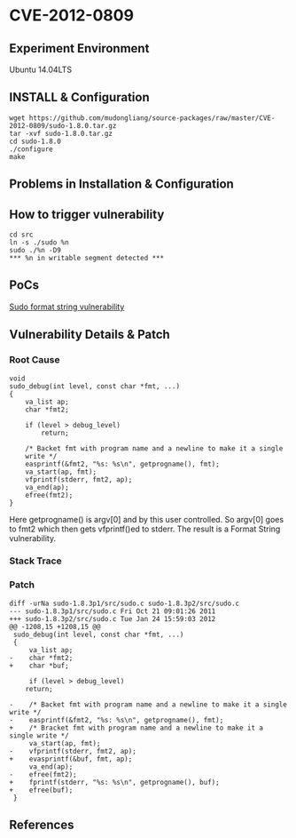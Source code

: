 # CVE-2012-0809

## Experiment Environment

Ubuntu 14.04LTS

## INSTALL & Configuration

```
wget https://github.com/mudongliang/source-packages/raw/master/CVE-2012-0809/sudo-1.8.0.tar.gz
tar -xvf sudo-1.8.0.tar.gz
cd sudo-1.8.0
./configure
make
```

## Problems in Installation & Configuration


## How to trigger vulnerability

```
cd src
ln -s ./sudo %n
sudo ./%n -D9
*** %n in writable segment detected ***
```

## PoCs

[Sudo format string vulnerability](https://www.sudo.ws/sudo/alerts/sudo_debug.html)

[](http://seclists.org/fulldisclosure/2012/Jan/att-590/advisory_sudo.txt)

## Vulnerability Details & Patch

### Root Cause

```
void
sudo_debug(int level, const char *fmt, ...)
{
    va_list ap;
    char *fmt2;

    if (level > debug_level)
        return;

    /* Backet fmt with program name and a newline to make it a single 
    write */
    easprintf(&fmt2, "%s: %s\n", getprogname(), fmt);
    va_start(ap, fmt);
    vfprintf(stderr, fmt2, ap);
    va_end(ap);
    efree(fmt2);
}
```

Here getprogname() is argv[0] and by this user controlled. So 
argv[0] goes to fmt2 which then gets vfprintf()ed to stderr. The
result is a Format String vulnerability.   

### Stack Trace

### Patch

```
diff -urNa sudo-1.8.3p1/src/sudo.c sudo-1.8.3p2/src/sudo.c
--- sudo-1.8.3p1/src/sudo.c	Fri Oct 21 09:01:26 2011
+++ sudo-1.8.3p2/src/sudo.c	Tue Jan 24 15:59:03 2012
@@ -1208,15 +1208,15 @@
 sudo_debug(int level, const char *fmt, ...)
 {
     va_list ap;
-    char *fmt2;
+    char *buf;
 
     if (level > debug_level)
 	return;
 
-    /* Backet fmt with program name and a newline to make it a single write */
-    easprintf(&fmt2, "%s: %s\n", getprogname(), fmt);
+    /* Bracket fmt with program name and a newline to make it a single write */
     va_start(ap, fmt);
-    vfprintf(stderr, fmt2, ap);
+    evasprintf(&buf, fmt, ap);
     va_end(ap);
-    efree(fmt2);
+    fprintf(stderr, "%s: %s\n", getprogname(), buf);
+    efree(buf);
 }
```

## References
